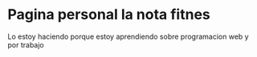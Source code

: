 # Pagina personal la nota fitnes

Lo estoy haciendo porque estoy aprendiendo sobre programacion web
y por trabajo